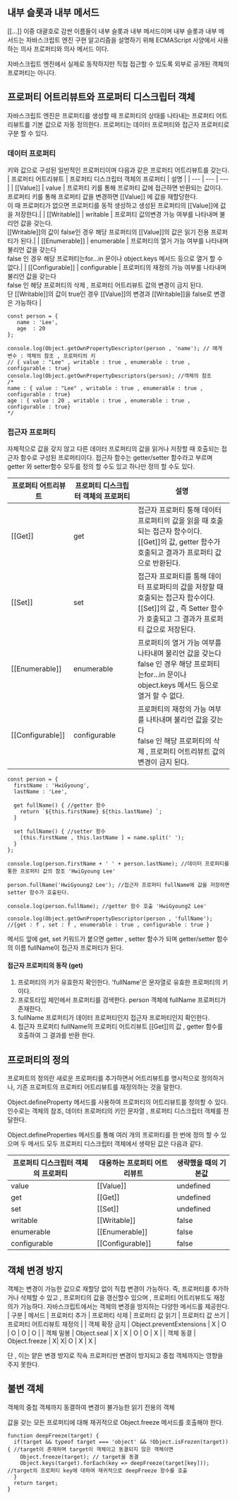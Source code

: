## 내부 슬롯과 내부 메서드
[[...]] 이중 대괄호로 감싼 이름들이 내부 슬롯과 내부 메서드이며 내부 슬롯과 내부 메서드는 자바스크립트 엔진 구현 알고리즘을 설명하기 위해 ECMAScript 사양에서 사용하는 의사 프로퍼티와 의사 메서드 이다.

자바스크립트 엔진에서 실제로 동작하지만 직접 접근할 수 있도록 외부로 공개된 객체의 프로퍼티는 아니다.

## 프로퍼티 어트리뷰트와 프로퍼티 디스크립터 객체
자바스크립트 엔진은 프로퍼티를 생성할 때 프로퍼티의 상태를 나타내는 프로퍼티 어트리뷰트를 기본 값으로 자동 정의한다.
프로퍼티는 데이터 프로퍼티와 접근자 프로퍼티로 구분 할 수 있다.
### 데이터 프로퍼티
   키와 값으로 구성된 일반적인 프로퍼티이며 다음과 같은 프로퍼티 어트리뷰트를 갖는다.
   | 프로퍼티 어트리뷰트 | 프로퍼티 디스크립터 객체의 프로퍼티 |  설명 |
   | --- | --- | --- |
   | [[Value]] | value |  프로퍼티 키를 통해 프로퍼티 값에 접근하면 반환되는 값이다. <br/> 프로퍼티 키를 통해 프로퍼티 값을 변경하면 [[Value]] 에 값을 재할당한다. <br/> 이 때 프로퍼티가 없으면 프로퍼티를 동적 생성하고 생성된 프로퍼티의 [[Value]]에 값을 저장한다.|
   | [[Writable]] | writable | 프로퍼티 값의변경 가능 여부를 나타내며 불리언 값을 갖는다. <br /> [[Writable]]의 값이 false인 경우 해당 프로퍼티의 [[Value]]의 값은 읽기 전용 프로퍼티가 된다.|
   | [[Enumerable]] | enumerable | 프로퍼티의 열거 가능 여부를 나타내며 불리언 값을 갖는다 <br /> false 인 경우 해당 프로퍼티는for...in 문이나 object.keys 메서드 등으로 열거 할 수 없다.|
   | [[Configurable]] | configurable | 프로퍼티의 재정의 가능 여부를 나타내며 불리언 값을 갖는다 <br /> false 인 해당 프로퍼티의 삭제 , 프로퍼티 어트리뷰트 값의 변경이 금지 된다. <br/> 단 [[Writable]]의 값이 true인 경우 [[Value]]의 변경과 [[Writable]]을 false로 변경은 가능하다 |   

```
const person = {
   name : 'Lee',
   age  : 20
};

console.log(Object.getOwnPropertyDescriptor(person , 'name'); // 매개 변수 : 객체의 참조 , 프로퍼티의 키
// { value : "Lee" , writable : true , enumerable : true , configurable : true}
console.log(Object.getOwnPropertyDescriptors(person); //객체의 참조
/*
name : { value : "Lee" , writable : true , enumerable : true , configurable : true}
age : { value : 20 , writable : true , enumerable : true , configurable : true}
*/
```

### 접근자 프로퍼티
   자체적으로 값을 갖지 않고 다른 데이터 프로퍼티의 값을 읽거나 저장할 때 호출되는 접근자 함수로 구성된 프로퍼티이다.
   접근자 함수는 getter/setter 함수라고 부르며  getter 와 setter함수 모두를 정의 할 수도 있고 하나만 정의 할 수도 있다.
   
   | 프로퍼티 어트리뷰트 | 프로퍼티 디스크립터 객체의 프로퍼티 |  설명 |
   | --- | --- | --- |
   | [[Get]]| get |  접근자 프로퍼티 통해 데이터 프로퍼티의 값을 읽을 때 호출되는 접근자 함수이다. <br/> [[Get]]의 값, getter 함수가 호출되고 결과가 프로퍼티 값으로 반환된다.|
   | [[Set]] | set | 접근자 프로퍼티를 통해 데이터 프로퍼티의 값을 저장할 때 호출되는 접근자 함수이다. <br /> [[Set]]의 값 , 즉 Setter 함수가 호출되고 그 결과가 프로퍼티 값으로 저장된다.|
   | [[Enumerable]] | enumerable | 프로퍼티의 열거 가능 여부를 나타내며 불리언 값을 갖는다 <br /> false 인 경우 해당 프로퍼티는for...in 문이나 object.keys 메서드 등으로 열거 할 수 없다.|
   | [[Configurable]] | configurable | 프로퍼티의 재정의 가능 여부를 나타내며 불리언 값을 갖는다 <br /> false 인 해당 프로퍼티의 삭제 , 프로퍼티 어트리뷰트 값의 변경이 금지 된다. |


```
const person = {
  firstName : 'HwiGyoung',
  lastName : 'Lee',

  get fullName() { //getter 함수
    return `${this.firstName} ${this.lastName} `; 
  }

  set fullName() { //setter 함수
    [this.firstName , this.lastName ] = name.split(' ');
  }
};

console.log(person.firstName + ' ' + person.lastName); //데이터 프로퍼티를 통한 프로퍼티 값의 참조 'HwiGyoung Lee'

person.fullName('HwiGyoung2 Lee'); //접근자 프로퍼티 fullName에 값을 저장하면 setter 함수가 호출된다.

console.log(person.fullName); //getter 함수 호출 'HwiGyoung2 Lee'

console.log(Object.getOwnPropertyDescriptor(person , 'fullName'); //{get : f , set : f , enumerable : true , configurable : true } 
```
메서드 앞에 get, set 키워드가 붙으면 getter , setter 함수가 되며 getter/setter 함수의 이름 fullName이 접근자 프로퍼티가 된다.

#### 접근자 프로퍼티의 동작 (get)
1. 프로퍼티의 키가 유효한지 확인한다. 'fullName'은 문자열로 유효한 프로퍼티의 키이다.
2. 프로토타입 체인에서 프로퍼티를 검색한다. person 객체에 fullName 프로퍼티가 존재한다.
3. fullName 프로퍼티가 데이터 프로퍼티인지 접근자 프로퍼티인지 확인한다.
4. 접근자 프로퍼티 fullName의 프로퍼티 어트리뷰트 [[Get]]의 값 , getter 함수를 호출하여 그 결과를 반환 한다.

## 프로퍼티의 정의
프로퍼트의 정의란 새로운 프로퍼티를 추가하면서 어트리뷰트를 명시적으로 정의하거나, 기존 프로퍼트의 프로퍼티 어트리뷰트를 재정의하는 것을 말한다.

Object.defineProperty 메서드를 사용하여 프로퍼티의 어트리뷰트를 정의할 수 있다. 인수로는 객체의 참조, 데이터 프로퍼티의 키인 문자열 , 프로퍼티 디스크립터 객체를 전달한다.

Object.defineProperties 메서드를 통해 여러 개의 프로퍼티를 한 번에 정의 할 수 있으며 두 메서드 모두 프로퍼티 디스크립터 객체에서 생략된 값은 다음과 같다.

| 프로퍼티 디스크립터 객체의 프로퍼티 | 대응하는 프로퍼티 어트리뷰트 | 생략했을 때의 기본값 |
| --- | ---| --- |
| value | [[Value]] | undefined | 
| get | [[Get]] | undefined |
| set | [[Set]] | undefined | 
| writable | [[Writable]] | false |
| enumerable | [[Enumerable]] | false | 
| configurable | [[Configurable]] | false | 

## 객체 변경 방지
객체는 변경이 가능한 값으로 재할당 없이 직접 변경이 가능하다.
즉, 프로퍼티를 추가하거나 삭제할 수 있고 , 프로퍼티의 값을 갱신할수 있으며 , 프로퍼티 어트리뷰트도 재정의가 가능하다.
자바스크립트에서는 객체의 변경을 방지하는 다양한 메서드를 제공한다.
| 구분 | 메서드 | 프로퍼티 추가 | 프로퍼티 삭제 | 프로퍼티 값 읽기 | 프로퍼티 값 쓰기 | 프로퍼티 어트리뷰트 재정의 |
| 객체 확장 금지 | Object.preventExtensions | X | O | O | O | O |
| 객체 밀봉 | Object.seal | X | X | O | O | X |
| 객체 동결 | Object.freeze | X| X| O | X | X |

단 , 이는 얕은 변경 방지로 직속 프로퍼티만 변경이 방지되고 중첩 객체까지는 영향을 주지 못한다.

## 불변 객체
객체의 중첩 객체까지 동결하여 변경이 불가능한 읽기 전용의 객체

값을 갖는 모든 프로퍼티에 대해 재귀적으로 Object.freeze 메서드를 호출해야 한다.
```
function deepFreeze(target) {
  if(target && typeof target === 'object' && !Object.isFrozen(target)) { //target이 존재하며 target이 객체이고 동결되지 않은 객체이면
    Object.freeze(target); // target을 동결
    Object.keys(target).forEach(key => deepFreeze(target[key])); //target의 프로퍼티 key에 대하여 재귀적으로 deepFreeze 함수를 호출
  }
  return target;
}
```

